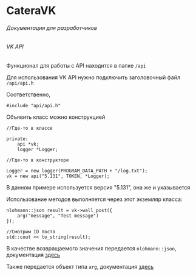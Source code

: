 # CateraVK
###### Документация для разработчиков
###### VK API

Функционал для работы с API находится в папке `/api`

Для использования VK API нужно подключить заголовочный файл `/api/api.h`

Соответственно,

`#include "api/api.h"`

Объявить класс можно конструкцией

```
//Где-то в классе

private:
    api *vk;
    logger *Logger;
```

```
//Где-то в конструкторе

Logger = new logger(PROGRAM_DATA_PATH + "/log.txt");
vk = new api("5.131", TOKEN, *Logger);
```

В данном примере используется версия "5.131", она же и указывается

Использование методов выполняется через этот экземляр класса:

```
nlohmann::json result = vk->wall_post({
    arg("message", "Test message")
});

//Смотрим ID поста
std::cout << to_string(result);
```

В качестве возвращаемого значения передается `nlohmann::json`, документация [здесь](https://github.com/nlohmann/json#readme)

Также передается объект типа `arg`, документация [здесь](arg.md)